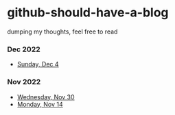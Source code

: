 # github-should-have-a-blog
dumping my thoughts, feel free to read

### Dec 2022
- [Sunday, Dec 4](https://github.com/B-Salinas/github-should-have-a-blog/blob/main/2022-12-04-power-of-the-mind.md)

### Nov 2022
- [Wednesday, Nov 30](https://github.com/B-Salinas/github-should-have-a-blog/blob/main/2022-11-30-thinking-about-being.md)
- [Monday, Nov 14](https://github.com/B-Salinas/github-should-have-a-blog/blob/main/2022-11-14-creative-newsletter.md)
